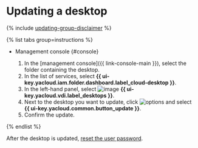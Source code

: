 # Updating a desktop

{% include [updating-group-disclaimer](../../../_includes/cloud-desktop/updating-group-disclaimer.md) %}

{% list tabs group=instructions %}

- Management console {#console}

  1. In the [management console]({{ link-console-main }}), select the folder containing the desktop.
  1. In the list of services, select **{{ ui-key.yacloud.iam.folder.dashboard.label_cloud-desktop }}**.
  1. In the left-hand panel, select ![image](../../../_assets/console-icons/display.svg) **{{ ui-key.yacloud.vdi.label_desktops }}**.
  1. Next to the desktop you want to update, click ![options](../../../_assets/console-icons/ellipsis.svg) and select **{{ ui-key.yacloud.common.button_update }}**.
  1. Confirm the update.

{% endlist %}

After the desktop is updated, [reset the user password](password-reset.md).